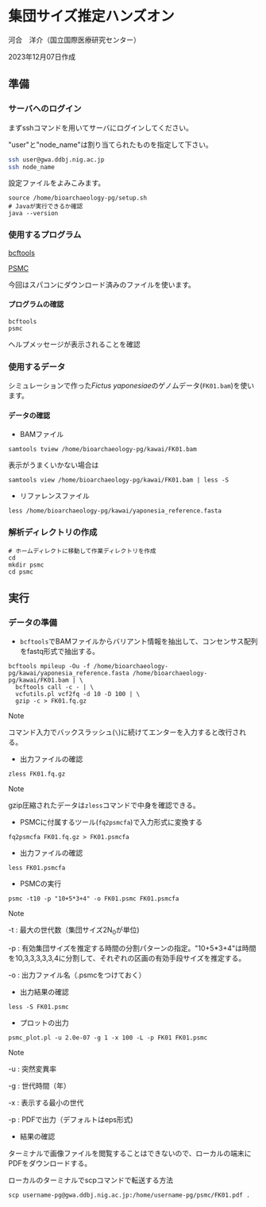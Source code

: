# 集団サイズ推定ハンズオン

河合　洋介（国立国際医療研究センター）

2023年12月07日作成

## 準備

### サーバへのログイン

まずsshコマンドを用いてサーバにログインしてください。

"user"と"node_name"は割り当てられたものを指定して下さい。

```sh
ssh user@gwa.ddbj.nig.ac.jp
ssh node_name
```

設定ファイルをよみこみます。

```
source /home/bioarchaeology-pg/setup.sh
# Javaが実行できるか確認
java --version
```

### 使用するプログラム

[bcftools](https://github.com/samtools/bcftools)

[PSMC](https://github.com/lh3/psmc)

今回はスパコンにダウンロード済みのファイルを使います。

#### プログラムの確認
```
bcftools
psmc
```

ヘルプメッセージが表示されることを確認

### 使用するデータ
シミュレーションで作った*Fictus yaponesiae*のゲノムデータ(`FK01.bam`)を使います。

#### データの確認
* BAMファイル
```
samtools tview /home/bioarchaeology-pg/kawai/FK01.bam
```
表示がうまくいかない場合は
```
samtools view /home/bioarchaeology-pg/kawai/FK01.bam | less -S
```

* リファレンスファイル
```
less /home/bioarchaeology-pg/kawai/yaponesia_reference.fasta
```

### 解析ディレクトリの作成
```
# ホームディレクトに移動して作業ディレクトリを作成
cd
mkdir psmc
cd psmc
```

## 実行
### データの準備
* `bcftools`でBAMファイルからバリアント情報を抽出して、コンセンサス配列をfastq形式で抽出する。
```
bcftools mpileup -Ou -f /home/bioarchaeology-pg/kawai/yaponesia_reference.fasta /home/bioarchaeology-pg/kawai/FK01.bam | \
  bcftools call -c - | \
  vcfutils.pl vcf2fq -d 10 -D 100 | \
  gzip -c > FK01.fq.gz
```

>[!NOTE]
>コマンド入力でバックスラッシュ(`\`)に続けてエンターを入力すると改行される。

* 出力ファイルの確認
```
zless FK01.fq.gz
```
>[!NOTE]
>gzip圧縮されたデータは`zless`コマンドで中身を確認できる。


* PSMCに付属するツール(`fq2psmcfa`)で入力形式に変換する
```
fq2psmcfa FK01.fq.gz > FK01.psmcfa
```
* 出力ファイルの確認
```
less FK01.psmcfa
```
* PSMCの実行
```
psmc -t10 -p "10+5*3+4" -o FK01.psmc FK01.psmcfa
```
>[!NOTE]
>-t : 最大の世代数（集団サイズ2N<sub>0</sub>が単位)
>
>-p : 有効集団サイズを推定する時間の分割パターンの指定。"10+5*3+4"は時間を10,3,3,3,3,3,4に分割して、それぞれの区画の有効手段サイズを推定する。
>
>-o : 出力ファイル名（.psmcをつけておく）

* 出力結果の確認
```
less -S FK01.psmc
```

* プロットの出力
```
psmc_plot.pl -u 2.0e-07 -g 1 -x 100 -L -p FK01 FK01.psmc
```
>[!NOTE]
>-u : 突然変異率
>
>-g : 世代時間（年）
>
>-x : 表示する最小の世代
>
>-p : PDFで出力（デフォルトはeps形式)

* 結果の確認

ターミナルで画像ファイルを閲覧することはできないので、ローカルの端末にPDFをダウンロードする。

ローカルのターミナルでscpコマンドで転送する方法
```
scp username-pg@gwa.ddbj.nig.ac.jp:/home/username-pg/psmc/FK01.pdf .
```


